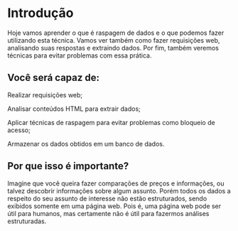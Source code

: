 # Introdução

Hoje vamos aprender o que é raspagem de dados e o que podemos fazer utilizando esta técnica. Vamos ver também como fazer requisições web, analisando suas respostas e extraindo dados. Por fim, também veremos técnicas para evitar problemas com essa prática.

## Você será capaz de:
Realizar requisições web;

Analisar conteúdos HTML para extrair dados;

Aplicar técnicas de raspagem para evitar problemas como bloqueio de acesso;

Armazenar os dados obtidos em um banco de dados.

## Por que isso é importante?
Imagine que você queira fazer comparações de preços e informações, ou talvez descobrir informações sobre algum assunto. Porém todos os dados a respeito do seu assunto de interesse não estão estruturados, sendo exibidos somente em uma página web. Pois é, uma página web pode ser útil para humanos, mas certamente não é útil para fazermos análises estruturadas.